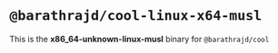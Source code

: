 # `@barathrajd/cool-linux-x64-musl`

This is the **x86_64-unknown-linux-musl** binary for `@barathrajd/cool`
